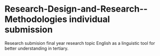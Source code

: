 # Research-Design-and-Research--Methodologies individual submission 
 Research submision final year research topic English as a linguistic tool for better understanding in tertiary.